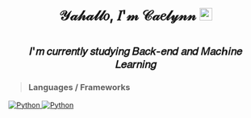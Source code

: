 <h1 align="center">𝒴𝒶𝒽𝒶𝓁𝓁𝑜, 𝐼'𝓂 𝒞𝒶𝑒𝓁𝓎𝓃𝓃 <img src="https://media.giphy.com/media/hvRJCLFzcasrR4ia7z/giphy.gif" width="25px"><h1>
<h2 align="center"><strong>𝐼'𝑚 𝑐𝑢𝑟𝑟𝑒𝑛𝑡𝑙𝑦 𝑠𝑡𝑢𝑑𝑦𝑖𝑛𝑔 𝐵𝑎𝑐𝑘-𝑒𝑛𝑑 𝑎𝑛𝑑 𝑀𝑎𝑐ℎ𝑖𝑛𝑒 𝐿𝑒𝑎𝑟𝑛𝑖𝑛𝑔</strong></h2>

>### Languages / Frameworks
<a href="https://github.com/yuukiasuna00">
  <img alt="Python" src="https://img.shields.io/badge/python%20-%2314354C.svg?&style=for-the-badge&logo=python&logoColor=yellow"/> 
  <img alt="Python" src=https://img.shields.io/badge/javascript-333?&style=for-the-badge&logo=javascript&logoColor=yellow"/> 
</a>




<!--
**yuukiasuna00/yuukiasuna00** is a ✨ _special_ ✨ repository because its `README.md` (this file) appears on your GitHub profile.

Here are some ideas to get you started:

- 🔭 I’m currently working on ...
- 🌱 I’m currently learning ...
- 👯 I’m looking to collaborate on ...
- 🤔 I’m looking for help with ...
- 💬 Ask me about ...
- 📫 How to reach me: ...
- 😄 Pronouns: ...
- ⚡ Fun fact: ...
-->
